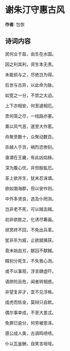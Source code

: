 # 谢朱汀守惠古风

**作者**: 包恢

## 诗词内容

民何业于盐，由生在水国。

因之利其利，资生本无责。

未能损与之，尽绝岂为得。

后世与古异，以此命为脉。

如宽之一分，不禁之太迫。

上下亦相安，何至遽相厄。

柰何笼之尽，一线路亦塞。

乘以风气恶，遂至大作慝。

舟聚至数十，众聚动数百。

杀越人于货，祸烈恣惨刻。

谁谓在王畿，有此凶焰赫。

深为腹心忧，非但股肱厄。

圣上欲并生，犹未忍诛谪。

欲如渤海郡，但以安作则。

中外多贤良，选及仆罔测。

岂非老不死，可以贼击贼。

初非欲胜之，化诱尽筹画。

顽冥终不回，不免出兵革。

犹非杀为威，止欲就擒获。

竟未始血刃，献囚不献馘。

精别分死生，不失我心测。

或不以事观，浮言肆虚吓。

语阱险且危，闻者转相惑。

非望复非才，宜不见浮格。

成虎而铄金，莫辩只自默。

偶尔事幸成，不至大差忒。

免罪已逾分，何劳被恩泽。

感公成人美，古调鸣啧啧。

仆以瓦釜酬，自笑言哑哑。

